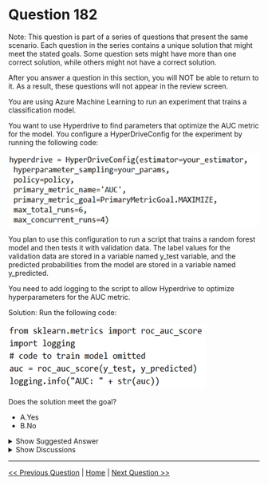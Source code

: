 # Question 182

Note: This question is part of a series of questions that present the same scenario. Each question in the series contains a unique solution that might meet the stated goals. Some question sets might have more than one correct solution, while others might not have a correct solution.

After you answer a question in this section, you will NOT be able to return to it. As a result, these questions will not appear in the review screen.

You are using Azure Machine Learning to run an experiment that trains a classification model.

You want to use Hyperdrive to find parameters that optimize the AUC metric for the model. You configure a HyperDriveConfig for the experiment by running the following code:

![Question Image](../images/q182_q_0014400001.png)

You plan to use this configuration to run a script that trains a random forest model and then tests it with validation data. The label values for the validation data are stored in a variable named y_test variable, and the predicted probabilities from the model are stored in a variable named y_predicted.

You need to add logging to the script to allow Hyperdrive to optimize hyperparameters for the AUC metric.

Solution: Run the following code:

![Question Image](../images/q182_q_0014400002.png)

Does the solution meet the goal?

- A.Yes
- B.No

<details>
  <summary>Show Suggested Answer</summary>

<strong>B</strong><br>

</details>

<details>
  <summary>Show Discussions</summary>

<blockquote><p><strong>DennisWitjes</strong> <code>(Mon 14 Feb 2022 17:16)</code> - <em>Upvotes: 20</em></p><p>To allow optimize hyperdrive you require to use Azure ML run context to log and use it in the hyperdrive config.

logging.info() logs it but does not allow for optimizing hyperdrive

See: https://docs.microsoft.com/en-us/learn/modules/tune-hyperparameters-with-azure-machine-learning/6a-knowledge-check</p></blockquote>

<blockquote><p><strong>JohnDup</strong> <code>(Wed 08 Jun 2022 14:23)</code> - <em>Upvotes: 1</em></p><p>The question is &quot;You need to add logging to the script to allow Hyperdrive to optimize hyperparameters for the AUC metric.&quot; so it should be correct, since it only ask for log. 
Answer: A. Yes</p></blockquote>
<blockquote><p><strong>spaceykacey</strong> <code>(Tue 26 Apr 2022 13:14)</code> - <em>Upvotes: 2</em></p><p>agreed. correct answer is B.</p></blockquote>
<blockquote><p><strong>synapse</strong> <code>(Wed 14 Sep 2022 02:54)</code> - <em>Upvotes: 6</em></p><p>Copying a good explanation: The question is not about just logging AUC but logging to allow Hyperdrive to optimize hyperparameters for the AUC metric. So you must log using run instance. That way the Hyperdrive has access to that metric to compare with other runs. SO the correct answer is &quot;No&quot;</p></blockquote>
<blockquote><p><strong>evangelist</strong> <code>(Mon 02 Dec 2024 06:37)</code> - <em>Upvotes: 1</em></p><p># Get the current run context
run = Run.get_context()

# Log the AUC score

run.log(&quot;AUC&quot;, auc)</p></blockquote>

<blockquote><p><strong>PradhanManva</strong> <code>(Mon 25 Mar 2024 07:20)</code> - <em>Upvotes: 1</em></p><p>B is the answer</p></blockquote>
<blockquote><p><strong>abhishekm94</strong> <code>(Sat 16 Dec 2023 04:01)</code> - <em>Upvotes: 1</em></p><p>&quot;The training script for your model must log the primary metric during model training using the same corresponding metric name so that the SweepJob can access it for hyperparameter tuning.&quot; - link :: https://learn.microsoft.com/en-us/azure/machine-learning/how-to-tune-hyperparameters?view=azureml-api-2  clearly says mlflow logging is  required. Any other logging will not work.</p></blockquote>
<blockquote><p><strong>Tommo565</strong> <code>(Sat 23 Sep 2023 08:54)</code> - <em>Upvotes: 1</em></p><p>B is correct</p></blockquote>
<blockquote><p><strong>phdykd</strong> <code>(Mon 07 Aug 2023 19:26)</code> - <em>Upvotes: 6</em></p><p>B. Logging the AUC metric alone is not enough to allow Hyperdrive to optimize hyperparameters for that metric. The HyperDriveConfig object needs to be used to initiate the Hyperdrive run, and the script needs to pass the HyperDriveConfig object as an argument to the Azure Machine Learning experiment run function. This will enable Hyperdrive to monitor the logged AUC metric and adjust the hyperparameters during the run to optimize the AUC metric.</p></blockquote>
<blockquote><p><strong>klowqw</strong> <code>(Wed 01 Mar 2023 15:43)</code> - <em>Upvotes: 6</em></p><p>run.log</p></blockquote>
<blockquote><p><strong>prasad06</strong> <code>(Wed 16 Mar 2022 14:01)</code> - <em>Upvotes: 5</em></p><p>The answer should be B</p></blockquote>
<blockquote><p><strong>dev2dev</strong> <code>(Mon 13 Sep 2021 04:50)</code> - <em>Upvotes: 1</em></p><p>technically this might work if filemode was w+ instead of w but logger module is simple</p></blockquote>
<blockquote><p><strong>chaudha4</strong> <code>(Fri 29 Oct 2021 20:57)</code> - <em>Upvotes: 7</em></p><p>It still won&#x27;t work. The logging should be done on run instance so that the hyperdrive experiment can actually get that value. Writing it to a file or printing it to stdout will not help.</p></blockquote>

</details>

---

[<< Previous Question](question_181.md) | [Home](/index.md) | [Next Question >>](question_183.md)
